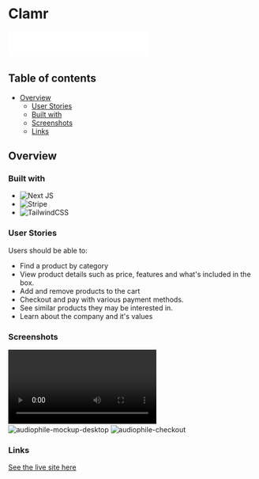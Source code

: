 # Clamr

![Audiophile](./github/logo.png)

## Table of contents

- [Overview](#overview)
  - [User Stories](#user-stories)
  - [Built with](#built-with)
  - [Screenshots](#screenshots)
  - [Links](#links)
  
  

## Overview

### Built with

- ![Next JS](https://img.shields.io/badge/Next-black?style=for-the-badge&logo=next.js&logoColor=white)
- ![Stripe](https://img.shields.io/badge/Stripe-626CD9?style=for-the-badge&logo=Stripe&logoColor=white)
- ![TailwindCSS](https://img.shields.io/badge/tailwindcss-%2338B2AC.svg?style=for-the-badge&logo=tailwind-css&logoColor=white)

### User Stories

Users should be able to:

- Find a product by category
- View product details such as price, features and what's included in the box.
- Add and remove products to the cart
- Checkout and pay with various payment methods.
- See similar products they may be interested in.
- Learn about the company and it's values

### Screenshots

![audiophile-demo](https://user-images.githubusercontent.com/41050673/192324426-3102e396-9f2b-499f-ba3b-7fd389c29d79.mp4)
![audiophile-mockup-desktop](https://user-images.githubusercontent.com/41050673/213816934-b3e0fb18-b6d6-4558-9f2e-bd82626ba99a.jpg)
![audiophile-checkout](https://user-images.githubusercontent.com/41050673/213816941-4b897498-bc76-4f5d-8791-67d3139fd956.jpg)


### Links

[See the live site here](https://clamr.netlify.app/)
